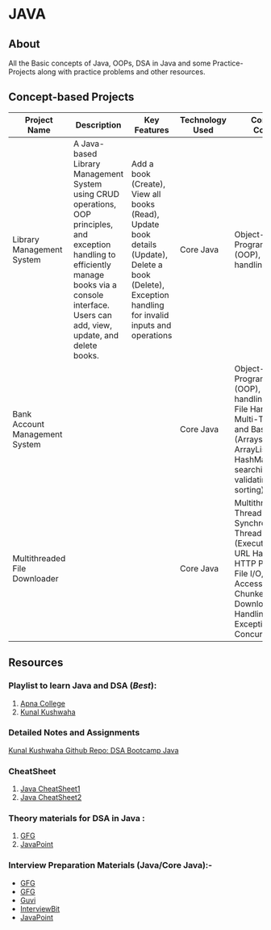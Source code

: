 # JAVA

## About
All the Basic concepts of Java, OOPs, DSA in Java and some Practice-Projects along with practice problems and other resources.

## Concept-based Projects

| Project Name | Description | Key Features | Technology Used | Concepts Covered |
| ------------ | ----------- | ------------ |-----------|----------------- |
| Library Management System |  A Java-based Library Management System using CRUD operations, OOP principles, and exception handling to efficiently manage books via a console interface. Users can add, view, update, and delete books. | Add a book (Create), <br/>View all books (Read), <br/>Update book details (Update), <br/>Delete a book (Delete),<br/> Exception handling for invalid inputs and operations | Core Java | Object-Oriented Programming (OOP), Exception handling |
| Bank Account Management System |                                                                                                                                                                                                           |                                                                                                                                                        | Core Java | Object-Oriented Programming (OOP), Exception handling, Java I/O, File Handling, Multi-Threading, and Basic DSA (Arrays, ArrayLists, HashMaps, searching, validating, and sorting) |
| Multithreaded File Downloader |                                                                                                                                                                                                           |                                                                                                                                                        | Core Java | Multithreading, Thread Synchronization, Thread Pooling (ExecutorService), URL Handling, HTTP Protocol, File I/O, Random Access File, Chunked File Download, Error Handling & Exceptions, Concurrency |

## Resources

### Playlist to learn Java and DSA (*Best*):
1. [Apna College](https://www.youtube.com/playlist?list=PLfqMhTWNBTe3LtFWcvwpqTkUSlB32kJop)
2. [Kunal Kushwaha](https://www.youtube.com/playlist?list=PL9gnSGHSqcnr_DxHsP7AW9ftq0AtAyYqJ)

### Detailed Notes and Assignments 
[Kunal Kushwaha Github Repo: DSA Bootcamp Java](https://github.com/kunal-kushwaha/DSA-Bootcamp-Java)

### CheatSheet
1. [Java CheatSheet1](https://github.com/yungnickyoung/Java-Cheatsheet)
2. [Java CheatSheet2](https://github.com/LeCoupa/awesome-cheatsheets/blob/master/languages/java.md)

### Theory materials for DSA in Java : 
1. [GFG](https://www.geeksforgeeks.org/data-structures/)
2. [JavaPoint](https://www.javatpoint.com/data-structures-in-java)

### Interview Preparation Materials (Java/Core Java):-
- [GFG](https://www.geeksforgeeks.org/java-interview-questions/)
- [GFG](https://www.geeksforgeeks.org/core-java-interview-questions-for-freshers/)
- [Guvi](https://www.guvi.in/blog/40-java-interview-questions-for-freshers/)
- [InterviewBit](https://www.interviewbit.com/java-interview-questions/)
- [JavaPoint](https://www.javatpoint.com/corejava-interview-questions)